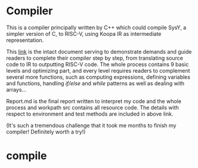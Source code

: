 # Compiler
This is a compiler principally written by C++ which could compile SysY, a simpler version of C, to RISC-V, using Koopa IR as intermediate representation.

This [link](https://pku-minic.github.io/online-doc/#/) is the intact document serving to demonstrate demands and guide readers to complete their compiler step by step, from translating source code to IR to outputting RISC-V code. The whole process contains 9 basic levels and optimizing part, and every level requires readers to complement several more functions, such as computing expressions, defining variables and functions, handling _if/else_ and _while_ patterns as well as dealing with arrays...

Report.md is the final report written to interpret my code and the whole process and workpath src contains all resource code. The details with respect to environment and test methods are included in above link.

(It's such a tremendous challenge that it took me months to finish my compiler! Definitely worth a try!)
# compile

